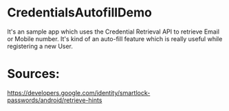 # CredentialsAutofillDemo
It's an sample app which uses the Credential Retrieval API to retrieve Email or Mobile number. 
It's kind of an auto-fill feature which is really useful while registering a new User.

# Sources:
https://developers.google.com/identity/smartlock-passwords/android/retrieve-hints


